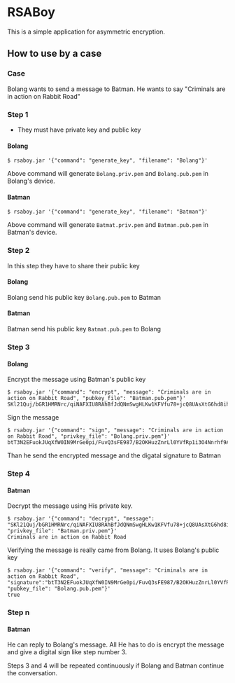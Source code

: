 # RSABoy
This is a simple application for asymmetric encryption.

## How to use by a case
### Case
Bolang wants to send a message to Batman. He wants to say "Criminals are in action on Rabbit Road"

### Step 1
- They must have private key and public key
#### Bolang 
```
$ rsaboy.jar '{"command": "generate_key", "filename": "Bolang"}'
```
Above command will generate `Bolang.priv.pem` and `Bolang.pub.pem` in Bolang's device.

#### Batman
```
$ rsaboy.jar '{"command": "generate_key", "filename": "Batman"}'
```
Above command will generate `Batmat.priv.pem` and `Batman.pub.pem` in Batman's device.

### Step 2
In this step they have to share their public key
#### Bolang
Bolang send his public key `Bolang.pub.pem` to Batman

#### Batman
Batman send his public key `Batmat.pub.pem` to Bolang

### Step 3
#### Bolang
Encrypt the message using Batman's public key
```
$ rsaboy.jar '{"command": "encrypt", "message": "Criminals are in action on Rabbit Road", "pubkey_file": "Batman.pub.pem"}'
SKl21Quj/bGR1HMRNrc/qiNAFXIU8RAhBfJdQNmSwgHLKw1KFVfu78+jcQ8UAsXtG6hd8ih9y+Kpdu8aDSxGIh4MNaTBlibfuODdvjhRvBJEr+iX6rzN+2q3+2bwD/gyckePhdGyXNGEmQXTUCf9RWrsVur4gRNdzl5xiE/jQxDhrBo5IN8okTLYJ/5AQNQh2Ic7Rm91M4N70wOM/M0FWzrwFmBTFuQ3pC2+ZeMJfHR5KQ3EP1dNo4xA8GDjgSkE6fmkyWhbQspT3cLUKCHFfna9N+m8x0icbZ7MYFnzTREWrgewpNjuTFH9hmxnLQ7DWulyOlgR48V0RPQBCVr8Dg==
```
Sign the message
```
$ rsaboy.jar '{"command": "sign", "message": "Criminals are in action on Rabbit Road", "privkey_file": "Bolang.priv.pem"}'
btT3N2EFuokJUqXfW0IN9MrGe0pi/FuvQ3sFE987/B2OKHuzZnrLl0YVfRp1i3O4Nnrhf9AfCI9ELxQQ2OENDIPQa2iA8/hKEh23IwzZyYBCQGRHc6Gzreoo5OA3IvsXABtJLXJKaNJuKvwpIl0/lTMyqbxZt7Etbfh+LsOovXzSRlDwwvOWLPk5XF8b9UFJm9IWar/EsXhO4Ee6Me49nGc7CDApwzOvv1mufn36MyrdrmQGW6W9YYme58ZBWzYu9/UmH97JLcyXS/X6uYk/iXqWUC81uBO/QA0VpaaUkVXmwvKYLSHhzrEF5ubUrYsxGT/QSkbLK2IwPBD4kDYJUg==
```
Than he send the encrypted message and the digatal signature to Batman


### Step 4
#### Batman
Decrypt the message using His private key.
```
$ rsaboy.jar '{"command": "decrypt", "message": "SKl21Quj/bGR1HMRNrc/qiNAFXIU8RAhBfJdQNmSwgHLKw1KFVfu78+jcQ8UAsXtG6hd8ih9y+Kpdu8aDSxGIh4MNaTBlibfuODdvjhRvBJEr+iX6rzN+2q3+2bwD/gyckePhdGyXNGEmQXTUCf9RWrsVur4gRNdzl5xiE/jQxDhrBo5IN8okTLYJ/5AQNQh2Ic7Rm91M4N70wOM/M0FWzrwFmBTFuQ3pC2+ZeMJfHR5KQ3EP1dNo4xA8GDjgSkE6fmkyWhbQspT3cLUKCHFfna9N+m8x0icbZ7MYFnzTREWrgewpNjuTFH9hmxnLQ7DWulyOlgR48V0RPQBCVr8Dg==", "privkey_file": "Batman.priv.pem"}'
Criminals are in action on Rabbit Road 
```
Verifying the message is really came from Bolang. It uses Bolang's public key
```
$ rsaboy.jar '{"command": "verify", "message": "Criminals are in action on Rabbit Road", "signature":"btT3N2EFuokJUqXfW0IN9MrGe0pi/FuvQ3sFE987/B2OKHuzZnrLl0YVfRp1i3O4Nnrhf9AfCI9ELxQQ2OENDIPQa2iA8/hKEh23IwzZyYBCQGRHc6Gzreoo5OA3IvsXABtJLXJKaNJuKvwpIl0/lTMyqbxZt7Etbfh+LsOovXzSRlDwwvOWLPk5XF8b9UFJm9IWar/EsXhO4Ee6Me49nGc7CDApwzOvv1mufn36MyrdrmQGW6W9YYme58ZBWzYu9/UmH97JLcyXS/X6uYk/iXqWUC81uBO/QA0VpaaUkVXmwvKYLSHhzrEF5ubUrYsxGT/QSkbLK2IwPBD4kDYJUg==", "pubkey_file": "Bolang.pub.pem"}'
true
```
### Step n
#### Batman
He can reply to Bolang's message. All He has to do is encrypt the message and give a digital sign like step number 3.

Steps 3 and 4 will be repeated continuously if Bolang and Batman continue the conversation. 